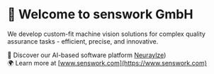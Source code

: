 # 👋 Welcome to senswork GmbH

We develop custom-fit machine vision solutions for complex quality assurance tasks - efficient, precise, and innovative.

🧠 Discover our AI-based software platform [Neuraylze](https://senswork.com/en/products/machine-vision-software/neuralyze))  
🌍 Learn more at [www.senswork.com](https://www.senswork.com)
